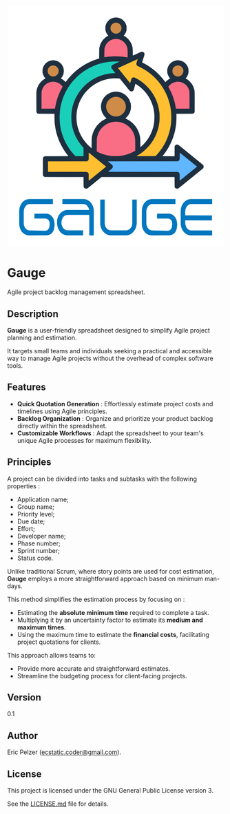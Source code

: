 ![](https://github.com/senselogic/GAUGE/blob/master/LOGO/gauge.png)

# Gauge

Agile project backlog management spreadsheet.

## Description

**Gauge** is a user-friendly spreadsheet designed to simplify Agile project planning and estimation.

It targets small teams and individuals seeking a practical and accessible way to manage Agile projects without the overhead of complex software tools.

## Features

- **Quick Quotation Generation** : Effortlessly estimate project costs and timelines using Agile principles.
- **Backlog Organization** : Organize and prioritize your product backlog directly within the spreadsheet.
- **Customizable Workflows** : Adapt the spreadsheet to your team's unique Agile processes for maximum flexibility.

## Principles

A project can be divided into tasks and subtasks with the following properties :
- Application name;
- Group name;
- Priority level;
- Due date;
- Effort;
- Developer name;
- Phase number;
- Sprint number;
- Status code.

Unlike traditional Scrum, where story points are used for cost estimation, **Gauge** employs a more straightforward approach based on minimum man-days.

This method simplifies the estimation process by focusing on :

- Estimating the **absolute minimum time** required to complete a task.
- Multiplying it by an uncertainty factor to estimate its **medium and maximum times**.
- Using the maximum time to estimate the **financial costs**, facilitating project quotations for clients.

This approach allows teams to:
- Provide more accurate and straightforward estimates.
- Streamline the budgeting process for client-facing projects.

## Version

0.1

## Author

Eric Pelzer (ecstatic.coder@gmail.com).

## License

This project is licensed under the GNU General Public License version 3.

See the [LICENSE.md](LICENSE.md) file for details.
